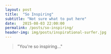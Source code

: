 ```yaml
---
layout: post
title:  "So Inspiring"
subtitle: "Not sure what to put here"
date:   2015-08-03 22:00:00
permalink: /posts/so-inspiring/
header-img: img/posts/inspirational-surfer.jpg
---
```


> "You're so inspiring..."